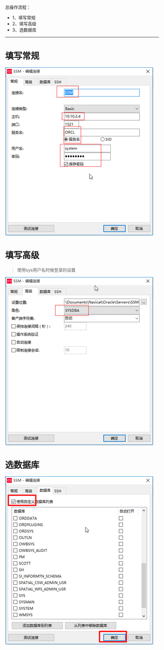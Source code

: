 总操作流程：
- 1、填写常规
- 2、填写高级
- 3、选数据库

***

# 填写常规

![](image/1-1.png)

# 填写高级

>使用sys用户名时候登录的设置

![](image/1-2.png)

# 选数据库

![](image/1-3.png)